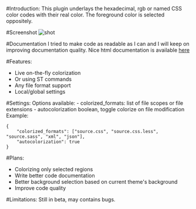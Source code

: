 #Introduction:
This plugin underlays the hexadecimal, rgb or named CSS color codes with their real color.
The foreground color is selected oppositely.

#Screenshot
![shot](http://i.imgur.com/HgGWH.png)

#Documentation
I tried to make code as readable as I can and I will keep on improving documentation quality.
Nice html documentation is available [here][1]

#Features:
- Live on-the-fly colorization
- Or using ST commands
- Any file format support
- Local/global settings

#Settings:
Options available:
    - colorized_formats: list of file scopes or file extensions
    - autocolorization boolean, toggle colorize on file modification
 Example:
 
    {
        "colorized_formats": ["source.css", "source.css.less", "source.sass", "xml", "json"],
        "autocolorization": true
    }


#Plans:
- Colorizing only selected regions
- Write better code documentation
- Better background selection based on current theme's background
- Improve code quality

#Limitations:
Still in beta, may contains bugs.

[1]:http://livecss.readthedocs.org/en/latest/index.html
